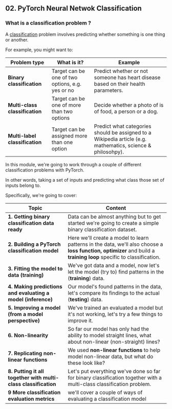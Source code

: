 ## 02. PyTorch Neural Netwok Classification

### What is a classification problem ?

A [classification](https://en.wikipedia.org/wiki/Statistical_classification) problem involves predicting whether something is one thing or another.

For example, you might want to:

| **Problem type** | **What is it?** | **Example** |
| --------- | ----------- | -------- |
| **Binary classification** | Target can be one of two options, e.g. yes or no | Predict whether or not someone has heart disease based on their health parameters. |
| **Multi-class classification** | Target can be one of more than two options | Decide whether a photo of is of food, a person or a dog. |
| **Multi-label classification** | Target can be assigned more than one option | Predict what categories should be assigned to a Wikipedia article (e.g. mathematics, science & philosohpy). |

In this module, we're going to work through a couple of different classification problems with PyTorch.

In other words, taking a set of inputs and predicting what class those set of inputs belong to.

Specifically, we're going to cover:

| **Topic** | **Content** |
| --------- | ----------- |
| **1. Getting binary classification data ready** | Data can be almost anything but to get started we're going to create a simple binary classification dataset. |
| **2. Building a PyTorch classification model** | Here we'll create a model to learn patterns in the data, we'll also choose a **loss function, optimizer** and build a **training loop** specific to classification. |
| **3. Fitting the model to data (training)** | We've got data and a model, now let's let the model (try to) find patterns in the (**training**) data. |
| **4. Making predictions and evaluating a model (inference)** | Our model's found patterns in the data, let's compare its findings to the actual (**testing**) data. |
| **5. Improving a model (from a model perspective)** | We've trained an evaluated a model but it's not working, let's try a few things to improve it. |
| **6. Non-linearity** | So far our model has only had the ability to model straight lines, what about non-linear (non-straight) lines? |
| **7. Replicating non-linear functions** | We used **non-linear functions** to help model non-linear data, but what do these look like? |
| **8. Putting it all together with multi-class classification** | Let's put everything we've done so far for binary classification together with a multi-class classification problem. |
| **9 More classification evaluation metrics** | we'll cover a couple of ways of evaluating a classification model |